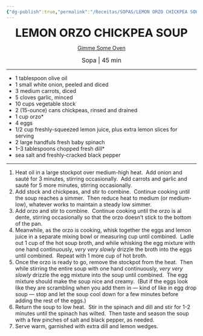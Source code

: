 ```yaml
---
{"dg-publish":true,"permalink":"/Receitas/SOPAS/LEMON ORZO CHICKPEA SOUP/","title":"LEMON ORZO CHICKPEA SOUP","tags":["👁️‍🗨️Por Testar"]}
---
```


<div style="text-align: center;"> <span style="font-size: 30px;"><b>LEMON ORZO CHICKPEA SOUP</b></span> </div>

<span class="center"> <center> [Gimme Some Oven](https://www.gimmesomeoven.com/lemony-orzo-chickpea-soup/#tasty-recipes-59641) </center></span>

<div style="text-align: center;"> <span style="font-size: 16px;">  Sopa | 45 min </span> </div>

---
- 1 tablespoon olive oil
- 1 small white onion, peeled and diced
- 3 medium carrots, diced
- 5 cloves garlic, minced
- 10 cups vegetable stock
- 2 (15-ounce) cans chickpeas, rinsed and drained
- 1 cup orzo*
- 4 eggs
- 1/2 cup freshly-squeezed lemon juice, plus extra lemon slices for serving
- 2 large handfuls fresh baby spinach
- 1–3 tablespoons chopped fresh dill*
- sea salt and freshly-cracked black pepper
---
1. Heat oil in a large stockpot over medium-high heat.  Add onion and sauté for 3 minutes, stirring occasionally.  Add carrots and garlic and sauté for 5 more minutes, stirring occasionally.
2. Add stock and chickpeas, and stir to combine.  Continue cooking until the soup reaches a simmer.  Then reduce heat to medium (or medium-low), whatever works to maintain a steady low simmer.
3. Add orzo and stir to combine.  Continue cooking until the orzo is al dente, stirring occasionally so that the orzo doesn’t stick to the bottom of the pan.
4. Meanwhile, as the orzo is cooking, whisk together the eggs and lemon juice in a separate mixing bowl or measuring cup until combined.  Ladle out 1 cup of the hot soup broth, and while whisking the egg mixture with one hand continuously, _very very slowly_ drizzle the broth into the eggs until combined.  Repeat with 1 more cup of hot broth.
5. Once the orzo is ready to go, remove the stockpot from the heat.  Then while stirring the entire soup with one hand continuously, _very very slowly_ drizzle the egg mixture into the soup until combined.  The egg mixture should make the soup nice and creamy.  (But if the eggs look like they are scrambling when you add them in — kind of like in egg drop soup — stop and let the soup cool down for a few minutes before adding the rest of the eggs.)
6. Return the soup to low heat.  Stir in the spinach and dill and stir for 1-2 minutes until the spinach has wilted.  Then taste and season the soup with a few pinches of salt and black pepper, as needed.
7. Serve warm, garnished with extra dill and lemon wedges.